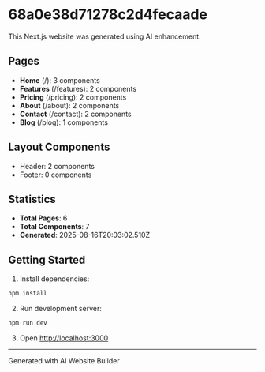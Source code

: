 # 68a0e38d71278c2d4fecaade

This Next.js website was generated using AI enhancement.

## Pages

- **Home** (/): 3 components
- **Features** (/features): 2 components
- **Pricing** (/pricing): 2 components
- **About** (/about): 2 components
- **Contact** (/contact): 2 components
- **Blog** (/blog): 1 components

## Layout Components

- Header: 2 components
- Footer: 0 components

## Statistics

- **Total Pages**: 6
- **Total Components**: 7
- **Generated**: 2025-08-16T20:03:02.510Z

## Getting Started

1. Install dependencies:
```bash
npm install
```

2. Run development server:
```bash
npm run dev
```

3. Open [http://localhost:3000](http://localhost:3000)

---
Generated with AI Website Builder
